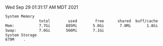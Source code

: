 Wed Sep 29 01:31:17 AM MDT 2021
```bash
System Memory
               total        used        free      shared  buff/cache   available
Mem:           7.7Gi       885Mi       5.0Gi       7.0Mi       1.8Gi       6.5Gi
Swap:          7.6Gi       566Mi       7.1Gi
System Storage
679M	.
```
```bash
